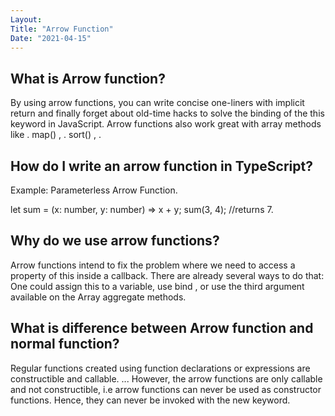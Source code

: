 ```yaml
---
Layout:
Title: "Arrow Function"
Date: "2021-04-15"
---
```


## What is Arrow function?

By using arrow functions, you can write concise one-liners with implicit return and finally forget about old-time hacks to solve the binding of the this keyword in JavaScript. Arrow functions also work great with array methods like . map() , . sort() , .

## How do I write an arrow function in TypeScript?

Example: Parameterless Arrow Function.

let sum = (x: number, y: number) => x + y; sum(3, 4); //returns 7.

## Why do we use arrow functions?

Arrow functions intend to fix the problem where we need to access a property of this inside a callback. There are already several ways to do that: One could assign this to a variable, use bind , or use the third argument available on the Array aggregate methods.

## What is difference between Arrow function and normal function?

Regular functions created using function declarations or expressions are constructible and callable. ... However, the arrow functions are only callable and not constructible, i.e arrow functions can never be used as constructor functions. Hence, they can never be invoked with the new keyword.